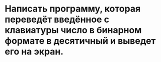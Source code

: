 # Написать  программу, которая переведёт введённое с клавиатуры число в бинарном формате в десятичный и выведет его на экран.
